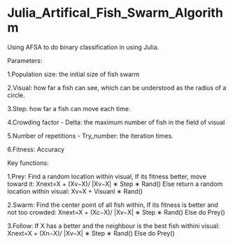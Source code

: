# Julia_Artifical_Fish_Swarm_Algorithm
Using AFSA to do binary classification in using Julia.

Parameters: 

1.Population size: the initial size of fish swarm

2.Visual: how far a fish can see, which can be understood as the radius of a circle.

3.Step: how far a fish can move each time. 

4.Crowding factor - Delta: the maximum number of fish in the field of visual

5.Number of repetitions - Try_number:  the iteration times.

6.Fitness: Accuracy

Key functions:


1.Prey: Find a random location within visual,
If its fitness better, move toward it:
Xnext=X + (Xv−X)/ |Xv−X| ∗ Step ∗ Rand()
Else return a random location within visual:
Xv=X + Visuanl ∗ Rand()


2.Swarm: Find the center point of all fish within,
If its fitness is better and not too crowded:
Xnext=X + (Xc−X)/ |Xv−X| ∗ Step ∗ Rand()
Else do Prey()


3.Follow: If X has a better and the neighbour is 
the best fish withini visual:
Xnext=X + (Xn−X)/ |Xv−X| ∗ Step ∗ Rand()
Else do Prey()




